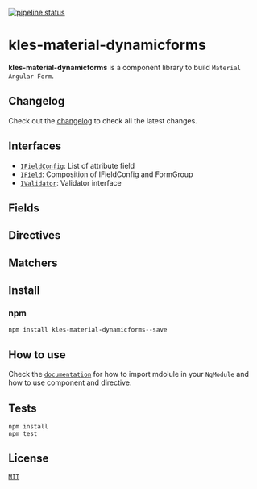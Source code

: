 
[![pipeline status](http://gitlab.3kles.local/angular/klesmaterialdynamicforms/badges/master/pipeline.svg)](http://gitlab.3kles.local/angular/klesmaterialdynamicforms/-/commits/master)

# kles-material-dynamicforms

**kles-material-dynamicforms** is a component library to build `Material Angular Form`.

## Changelog

Check out the [changelog](./CHANGELOG.md) to check all the latest changes.

## Interfaces
- [`IFieldConfig`](./docs/interfaces.md#ifieldconfig): List of attribute field
- [`IField`](./docs/interfaces.md#ifield): Composition of IFieldConfig and FormGroup
- [`IValidator`](./docs/interfaces.md#ivalidator): Validator interface

## Fields

## Directives

## Matchers

## Install

### npm

```
npm install kles-material-dynamicforms--save
```

## How to use

Check the [`documentation`](./docs) for how to import mdolule in your `NgModule` and how to use component and directive.

## Tests

```
npm install
npm test
```

## License

[`MIT`](./LICENSE.md)
